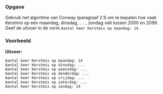 ### Opgave

Gebruik het algoritme van Conway (paragraaf 2.1) om te bepalen hoe vaak Kerstmis op een maandag, dinsdag, .. . , zondag valt tussen 2000 en 2099. Geef de uitvoer in de
vorm `Aantal keer Kerstmis op maandag: 14`.

### Voorbeeld


**Uitvoer:**

    Aantal keer Kerstmis op maandag: 14
    Aantal keer Kerstmis op dinsdag: ...
    Aantal keer Kerstmis op woensdag: ...
    Aantal keer Kerstmis op donderdag: ...
    Aantal keer Kerstmis op vrijdag: ...
    Aantal keer Kerstmis op zaterdag: ...
    Aantal keer Kerstmis op zondag: 14
